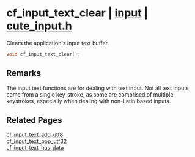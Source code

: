 # cf_input_text_clear | [input](https://github.com/RandyGaul/cute_framework/blob/master/docs/input/README.md) | [cute_input.h](https://github.com/RandyGaul/cute_framework/blob/master/include/cute_input.h)

Clears the application's input text buffer.

```cpp
void cf_input_text_clear();
```

## Remarks

The input text functions are for dealing with text input. Not all text inputs come from a single key-stroke, as some are comprised of
multiple keystrokes, especially when dealing with non-Latin based inputs.

## Related Pages

[cf_input_text_add_utf8](https://github.com/RandyGaul/cute_framework/blob/master/docs/input/cf_input_text_add_utf8.md)  
[cf_input_text_pop_utf32](https://github.com/RandyGaul/cute_framework/blob/master/docs/input/cf_input_text_pop_utf32.md)  
[cf_input_text_has_data](https://github.com/RandyGaul/cute_framework/blob/master/docs/input/cf_input_text_has_data.md)  
